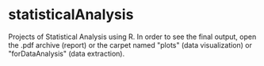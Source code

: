 # statisticalAnalysis
Projects of Statistical Analysis using R. In order to see the final output, open the .pdf archive (report) or the carpet named "plots" (data visualization) or "forDataAnalysis" (data extraction). 
